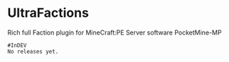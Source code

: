 # UltraFactions
Rich full Faction plugin for MineCraft:PE Server software PocketMine-MP

```
#InDEV
No releases yet.
```
